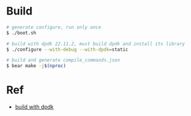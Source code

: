 # Build

```bash
# generate configure, run only once
$ ./boot.sh

# build with dpdk 22.11.2, must build dpdk and install its library
$ ./configure --with-debug --with-dpdk=static

# build and generate compile_commands.json
$ bear make -j$(nproc)
```

# Ref
- [build with dpdk](Documentation/intro/install/dpdk.rst)
